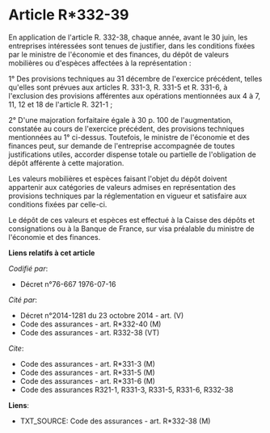 # Article R*332-39

En application de l'article R. 332-38, chaque année, avant le 30 juin, les entreprises intéressées sont tenues de justifier,
dans les conditions fixées par le ministre de l'économie et des finances, du dépôt de valeurs mobilières ou d'espèces
affectées à la représentation :

1° Des provisions techniques au 31 décembre de l'exercice précédent, telles qu'elles sont prévues aux articles R. 331-3, R.
331-5 et R. 331-6, à l'exclusion des provisions afférentes aux opérations mentionnées aux 4 à 7, 11, 12 et 18 de l'article R.
321-1 ;

2° D'une majoration forfaitaire égale à 30 p. 100 de l'augmentation, constatée au cours de l'exercice précédent, des
provisions techniques mentionnées au 1° ci-dessus. Toutefois, le ministre de l'économie et des finances peut, sur demande de
l'entreprise accompagnée de toutes justifications utiles, accorder dispense totale ou partielle de l'obligation de dépôt
afférente à cette majoration.

Les valeurs mobilières et espèces faisant l'objet du dépôt doivent appartenir aux catégories de valeurs admises en
représentation des provisions techniques par la réglementation en vigueur et satisfaire aux conditions fixées par celle-ci.

Le dépôt de ces valeurs et espèces est effectué à la Caisse des dépôts et consignations ou à la Banque de France, sur visa
préalable du ministre de l'économie et des finances.

**Liens relatifs à cet article**

_Codifié par_:

  - Décret n°76-667 1976-07-16

_Cité par_:

  - Décret n°2014-1281 du 23 octobre 2014 - art. (V)
  - Code des assurances - art. R*332-40 (M)
  - Code des assurances - art. R332-38 (VT)

_Cite_:

  - Code des assurances - art. R*331-3 (M)
  - Code des assurances - art. R*331-5 (M)
  - Code des assurances - art. R*331-6 (M)
  - Code des assurances R321-1, R331-3, R331-5, R331-6, R332-38

**Liens**:

  - TXT_SOURCE: Code des assurances - art. R*332-38 (M)
